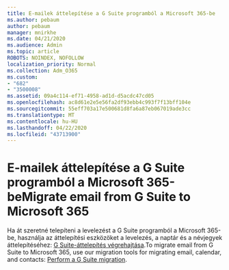 ```yaml
---
title: E-mailek áttelepítése a G Suite programból a Microsoft 365-be
ms.author: pebaum
author: pebaum
manager: mnirkhe
ms.date: 04/21/2020
ms.audience: Admin
ms.topic: article
ROBOTS: NOINDEX, NOFOLLOW
localization_priority: Normal
ms.collection: Adm_O365
ms.custom:
- "682"
- "3500008"
ms.assetid: 09a4c114-ef71-4958-ad1d-d5acdc47cd05
ms.openlocfilehash: ac8d61e2e5e56fa2df93ebb4c993f7f13bff104e
ms.sourcegitcommit: 55eff703a17e500681d8fa6a87eb067019ade3cc
ms.translationtype: MT
ms.contentlocale: hu-HU
ms.lasthandoff: 04/22/2020
ms.locfileid: "43713900"
---
```

# <a name="migrate-email-from-g-suite-to-microsoft-365"></a><span data-ttu-id="42d3d-102">E-mailek áttelepítése a G Suite programból a Microsoft 365-be</span><span class="sxs-lookup"><span data-stu-id="42d3d-102">Migrate email from G Suite to Microsoft 365</span></span>

<span data-ttu-id="42d3d-103">Ha át szeretné telepíteni a levelezést a G Suite programból a Microsoft 365-be, használja az áttelepítési eszközöket a levelezés, a naptár és a névjegyek áttelepítéséhez: [G Suite-áttelepítés végrehajtása](https://docs.microsoft.com/Exchange/mailbox-migration/perform-g-suite-migration).</span><span class="sxs-lookup"><span data-stu-id="42d3d-103">To migrate email from G Suite to Microsoft 365, use our migration tools for migrating email, calendar, and contacts: [Perform a G Suite migration](https://docs.microsoft.com/Exchange/mailbox-migration/perform-g-suite-migration).</span></span>
  